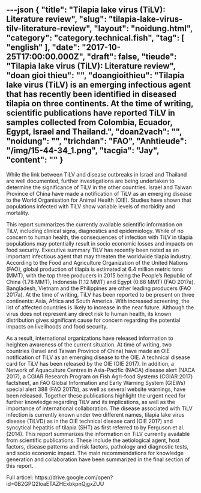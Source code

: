 ---json
{
    "title": "Tilapia lake virus (TiLV): Literature review",
    "slug": "tilapia-lake-virus-tilv-literature-review",
    "layout": "noidung.html",
    "category": "category.technical.fish",
    "tag": [
        "english"
    ],
    "date": "2017-10-25T17:00:00.000Z",
    "draft": false,
    "tieude": "Tilapia lake virus (TiLV): Literature review",
    "doan gioi thieu": "",
    "doangioithieu": "Tilapia lake virus (TiLV) is an emerging infectious agent that has recently been identified in diseased tilapia on three continents. At the time of writing, scientific publications have reported TiLV in samples collected from Colombia, Ecuador, Egypt, Israel and Thailand.",
    "doan2vach": "",
    "noidung": "",
    "trichdan": "FAO",
    "Anhtieude": "/img/15-44-34_1.png",
    "tacgia": "Jay",
    "__content__": ""
}
---
<p><span style="font-size:14px">While the link between TiLV and disease outbreaks in Israel and Thailand are well documented, further investigations are being undertaken to determine the significance of TiLV in the other countries. Israel and Taiwan Province of China have made a notification of TiLV as an emerging disease to the World Organisation for Animal Health (OIE). Studies have shown that populations infected with TiLV show variable levels of morbidity and mortality.</span></p>

<p><span style="font-size:14px">This report summarizes the currently available scientific information on TiLV, including clinical signs, diagnostics and epidemiology. While of no concern to human health, the consequences of infection with TiLV in tilapia populations may potentially result in socio economic losses and impacts on food security. Executive summary TiLV has recently been noted as an important infectious agent that may threaten the worldwide tilapia industry. According to the Food and Agriculture Organization of the United Nations (FAO), global production of tilapia is estimated at 6.4 million metric tons (MMT), with the top three producers in 2015 being the People&rsquo;s Republic of China (1.78 MMT), Indonesia (1.12 MMT) and Egypt (0.88 MMT) (FAO 2017a). Bangladesh, Vietnam and the Philippines are other leading producers (FAO 2017a). At the time of writing, TiLV has been reported to be present on three continents: Asia, Africa and South America. With increased screening, the list of affected countries is likely to increase in the near future. Although the virus does not represent any direct risk to human health, its known distribution gives significant cause for concern regarding the potential impacts on livelihoods and food security.</span></p>

<p><span style="font-size:14px">As a result, international organizations have released information to heighten awareness of the current situation. At time of writing, two countries (Israel and Taiwan Province of China) have made an OIE notification of TiLV as an emerging disease to the OIE. A technical disease card for TiLV has been released by the OIE (OIE 2017). In addition, a Network of Aquaculture Centres in Asia-Pacific (NACA) disease alert (NACA 2017), a CGIAR Research Program on Fish Agri-food Systems (CGIAR 2017) factsheet, an FAO Global Information and Early Warning System (GIEWs) special alert 388 (FAO 2017b), as well as several website warnings, have been released. Together these publications highlight the urgent need for further knowledge regarding TiLV and its implications, as well as the importance of international collaboration. The disease associated with TiLV infection is currently known under two different names, tilapia lake virus disease (TiLVD) as in the OIE technical disease card (OIE 2017) and syncytical hepatitis of tilapia (SHT) as first referred to by Ferguson et al. (2014). This report summarizes the information on TiLV currently available from scientific publications. These include the aetiological agent, host factors, disease patterns and risk factors, pathology and diagnostic tests, and socio economic impact. The main recommendations for knowledge generation and collaboration have been summarized in the final section of this report.</span></p>

<p><span style="font-size:14px">Full articel:&nbsp;https://drive.google.com/open?id=0B2GPQ2loaETAZHExbkpnQjgxZUU</span></p>

<p>&nbsp;</p>

<p>&nbsp;</p>
